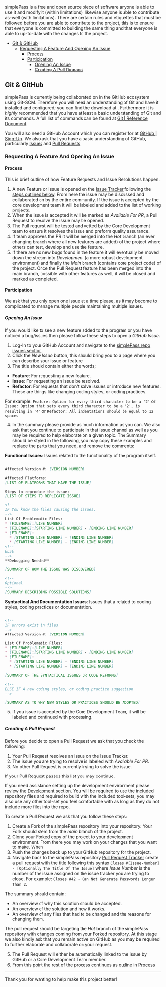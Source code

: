simplePass is a free and open source piece of software anyone is able to use it and modify it (within limitations), likewise anyone is able to contribute as-well (with limitations). There are certain rules and etiquettes that must be followed before you are able to contribute to the project, this is to ensure that everyone is committed to building the same thing and that everyone is able to up-to-date with the changes to the project.

- [Git \& GitHub](#git--github)
  - [Requesting A Feature And Opening An Issue](#requesting-a-feature-and-opening-an-issue)
    - [Process](#process)
    - [Participation](#participation)
      - [Opening An Issue](#opening-an-issue)
      - [Creating A Pull Request](#creating-a-pull-request)


## Git & GitHub

simplePass is currently being collaborated on in the GitHub ecosystem using Git-SCM.
Therefore you will need an understanding of Git and have it installed and configured; you can find the download at []().
Furthermore it is *highly* recommended that you have at least a basic understanding of Git and its commands. A full list of commands can be found at [Git | Reference Document](https://git-scm.com/docs).

You will also need a GitHub Account which you can register for at [GitHub | Sign-Up](https://github.com/signup).
We also ask that you have a basic understanding of GitHub, particularly [Issues](https://docs.github.com/issues) and [Pull Requests](https://docs.github.com/pull-requests)

### Requesting A Feature And Opening An Issue

#### Process

This is brief outline of how Feature Requests and Issue Resolutions happen.

1. A new Feature or Issue is opened on the [Issue Tracker](https://github.com/staticBanter/simplePass/issues) following the [steps outlined below](#participation). From here the issue may be discussed and collaborated on by the entire community. If the issue is accepted by the core development team it will be labeled and added to the list of working projects.
2. When the issue is accepted it will be marked as *Available For PR*, a Pull Request to resolve the issue may be opened.
3. The Pull request will be tested and vetted by the Core Development team to ensure it resolves the issue and preform quality assurance.
4. If team approves the PR it will be merged into the *Hot* branch (an ever changing branch where all new features are added) of the project where others can test, develop and use the feature.
5. If there are no new bugs found in the feature it will eventually be moved down the stream into *Development* (a more robust development environment) and finally the *Main* branch (contains core project code) of the project. Once the Pull Request feature has been merged into the main branch, possible with other features as well, it will be closed and marked as completed.

#### Participation

We ask that you only open one issue at a time please, as it may become to complicated to manage multiple people maintaining multiple issues.

##### Opening An Issue

If you would like to see a new feature added to the program or you have noticed a bug/issues then please follow these steps to open a *GitHub Issue*.

1. Log-In to your GitHub Account and navigate to the [simplePass repo issues section](https://github.com/staticBanter/simplePass/issues).
2. Click the *New Issue* button, this should bring you to a page where you can describe your issue or feature.
3. The title should contain either the words;
  * **Feature**: For requesting a new feature.
  * **Issue**: For requesting an issue be resolved.
  * **Refactor**: For requests that don't solve issues or introduce new features. These are things like changing coding styles, or coding practices.

For example: ```Feature: Option for every third character to be a '2'``` or ```Issue: Option that sets every third character to be a '2', is resulting in '4'``` or ```Refactor: All indentations should be equal to 12 spaces```

4. In the summary please provide as much information as you can. We also ask that you continue to participate in that issue channel as well as you may be required to help elaborate on a given topic. The Summary should be styled in the following, you may copy these examples and replace the parts that you need, and remove the comments:

**Functional Issues**: Issues related to the functionality of the program itself.

```md

Affected Version #: [VERSION NUMBER]

Affected Platforms:
[LIST OF PLATFORMS THAT HAVE THE ISSUE]

Steps to reproduce the issue:
[LIST OF STEPS TO REPLICATE ISSUE]

<!--
IF You know the files causing the issues.
-->
List Of Problematic Files:
* [FILENAME]:[LINE NUMBER]
* [FILENAME]:[STARTING LINE NUMBER] - [ENDING LINE NUMBER]
* [FILENAME]:
  * [STARTING LINE NUMBER] - [ENDING LINE NUMBER]
  * [STARTING LINE NUMBER] - [ENDING LINE NUMBER]
<!--
ELSE
-->
**Debugging Needed**

[SUMMARY OF HOW THE ISSUE WAS DISCOVERED]

<!--
Optional
-->
[SUMMARY DESCRIBING POSSIBLE SOLUTIONS]

```

**Syntactical And Documentation Issues**: Issues that a related to coding styles, coding practices or documentation.

```md

<!--
IF errors exist in files
-->
Affected Version #: [VERSION NUMBER]

List Of Problematic Files:
* [FILENAME]:[LINE NUMBER]
* [FILENAME]:[STARTING LINE NUMBER] - [ENDING LINE NUMBER]
* [FILENAME]:
  * [STARTING LINE NUMBER] - [ENDING LINE NUMBER]
  * [STARTING LINE NUMBER] - [ENDING LINE NUMBER]

[SUMMARY OF THE SYNTACTICAL ISSUES OR CODE REFORMS]

<!--
ELSE IF A new coding styles, or coding practice suggestion
-->

[SUMMARY AS TO WHY NEW STYLES OR PRACTICES SHOULD BE ADOPTED]

```

5. If you issue is accepted by the Core Development Team, it will be labeled and continued with processing.

##### Creating A Pull Request

Before you decide to open a Pull Request we ask that you check the following:
1. Your Pull Request resolves an issue on the Issue Tracker.
2. The issue you are trying to resolve is labeled with *Available For PR*.
3. No other Pull Request is currently trying to solve the issue.

If your Pull Request passes this list you may continue.

If you need assistance setting up the development environment please review the [Development](./tutorial-development.md) section. You will be required to use the included repository files and required to build with the included tool-sets, you may also use any other tool-set you feel comfortable with as long as they do not include more files into the repo.

To create a Pull Request we ask that you follow these steps:
1. Create a Fork of the simplePass repository into your repository. Your Fork should stem from the *main* branch of the project.
2. Clone your Forked copy of the project to your development environment. From there you may work on your changes that you want to make. When 
3. Push the changes back up to your GitHub repository for the project.
4. Navigate back to the simplePass repository [Pull Request Tracker]() create a pull request with the title following this syntax ```Closes #[Issue-Number] - [Optionally The Title Of The Issue]``` where *Issue Number* is the number of the issue assigned on the issue tracker you are trying to close. For example: ```Closes #42 - Can Not Generate Passwords Longer Than 2```. 

The summary should contain:
* An overview of why this solution should be accepted.
* An overview of the solution and how it works.
* An overview of any files that had to be changed and the reasons for changing them.

The pull request should be targeting the *Hot* branch of the simplePass repository with changes coming from your Forked repository. At this stage we also kindly ask that you remain active on GitHub as you may be required to further elaborate and collaborate on your request.

5. The Pull Request will either be automatically linked to the issue by GitHub or a Core Development Team member.
6. From this point the rest of the process continues as outline in [Process](#process)



---

Thank you for wanting to help make this project better!
